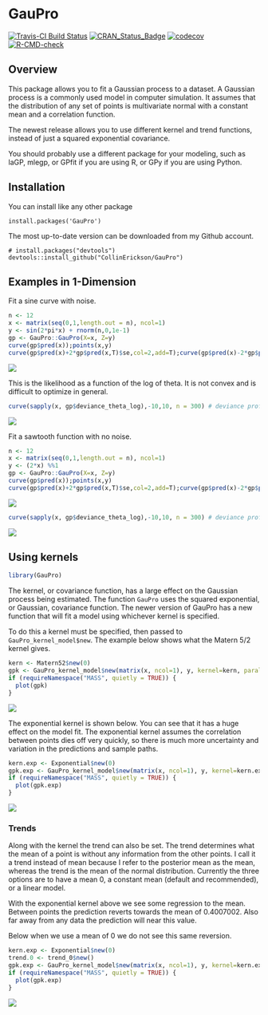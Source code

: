 
<!-- README.md is generated from README.Rmd. Please edit that file -->

# GauPro

<!-- badges: start -->

[![Travis-CI Build
Status](https://travis-ci.org/CollinErickson/GauPro.svg?branch=master)](https://travis-ci.org/CollinErickson/GauPro)
[![CRAN_Status_Badge](https://www.r-pkg.org/badges/version/GauPro)](https://cran.r-project.org/package=GauPro)
[![codecov](https://codecov.io/gh/CollinErickson/GauPro/branch/master/graph/badge.svg)](https://codecov.io/gh/CollinErickson/GauPro)
[![R-CMD-check](https://github.com/CollinErickson/GauPro/workflows/R-CMD-check/badge.svg)](https://github.com/CollinErickson/GauPro/actions)
<!-- badges: end -->

## Overview

This package allows you to fit a Gaussian process to a dataset. A
Gaussian process is a commonly used model in computer simulation. It
assumes that the distribution of any set of points is multivariate
normal with a constant mean and a correlation function.

The newest release allows you to use different kernel and trend
functions, instead of just a squared exponential covariance.

You should probably use a different package for your modeling, such as
laGP, mlegp, or GPfit if you are using R, or GPy if you are using
Python.

## Installation

You can install like any other package

    install.packages('GauPro')

The most up-to-date version can be downloaded from my Github account.

    # install.packages("devtools")
    devtools::install_github("CollinErickson/GauPro")

## Examples in 1-Dimension

Fit a sine curve with noise.

``` r
n <- 12
x <- matrix(seq(0,1,length.out = n), ncol=1)
y <- sin(2*pi*x) + rnorm(n,0,1e-1)
gp <- GauPro::GauPro(X=x, Z=y)
curve(gp$pred(x));points(x,y)
curve(gp$pred(x)+2*gp$pred(x,T)$se,col=2,add=T);curve(gp$pred(x)-2*gp$pred(x,T)$se,col=2,add=T)
```

![](tools/README-plotsine-1.png)<!-- -->

This is the likelihood as a function of the log of theta. It is not
convex and is difficult to optimize in general.

``` r
curve(sapply(x, gp$deviance_theta_log),-10,10, n = 300) # deviance profile
```

![](tools/README-plotdeviance-1.png)<!-- -->

Fit a sawtooth function with no noise.

``` r
n <- 12
x <- matrix(seq(0,1,length.out = n), ncol=1)
y <- (2*x) %%1
gp <- GauPro::GauPro(X=x, Z=y)
curve(gp$pred(x));points(x,y)
curve(gp$pred(x)+2*gp$pred(x,T)$se,col=2,add=T);curve(gp$pred(x)-2*gp$pred(x,T)$se,col=2,add=T)
```

![](tools/README-plotsawtooth-1.png)<!-- -->

``` r
curve(sapply(x, gp$deviance_theta_log),-10,10, n = 300) # deviance profile
```

![](tools/README-plotsawtooth-2.png)<!-- -->

## Using kernels

``` r
library(GauPro)
```

The kernel, or covariance function, has a large effect on the Gaussian
process being estimated. The function `GauPro` uses the squared
exponential, or Gaussian, covariance function. The newer version of
GauPro has a new function that will fit a model using whichever kernel
is specified.

To do this a kernel must be specified, then passed to
`GauPro_kernel_model$new`. The example below shows what the Matern 5/2
kernel gives.

``` r
kern <- Matern52$new(0)
gpk <- GauPro_kernel_model$new(matrix(x, ncol=1), y, kernel=kern, parallel=FALSE)
if (requireNamespace("MASS", quietly = TRUE)) {
  plot(gpk)
}
```

![](tools/README-kernelmatern52-1.png)<!-- -->

The exponential kernel is shown below. You can see that it has a huge
effect on the model fit. The exponential kernel assumes the correlation
between points dies off very quickly, so there is much more uncertainty
and variation in the predictions and sample paths.

``` r
kern.exp <- Exponential$new(0)
gpk.exp <- GauPro_kernel_model$new(matrix(x, ncol=1), y, kernel=kern.exp, parallel=FALSE)
if (requireNamespace("MASS", quietly = TRUE)) {
  plot(gpk.exp)
}
```

![](tools/README-kernelexponential-1.png)<!-- -->

### Trends

Along with the kernel the trend can also be set. The trend determines
what the mean of a point is without any information from the other
points. I call it a trend instead of mean because I refer to the
posterior mean as the mean, whereas the trend is the mean of the normal
distribution. Currently the three options are to have a mean 0, a
constant mean (default and recommended), or a linear model.

With the exponential kernel above we see some regression to the mean.
Between points the prediction reverts towards the mean of 0.4007002.
Also far away from any data the prediction will near this value.

Below when we use a mean of 0 we do not see this same reversion.

``` r
kern.exp <- Exponential$new(0)
trend.0 <- trend_0$new()
gpk.exp <- GauPro_kernel_model$new(matrix(x, ncol=1), y, kernel=kern.exp, trend=trend.0, parallel=FALSE)
if (requireNamespace("MASS", quietly = TRUE)) {
  plot(gpk.exp)
}
```

![](tools/README-trends-1.png)<!-- -->
